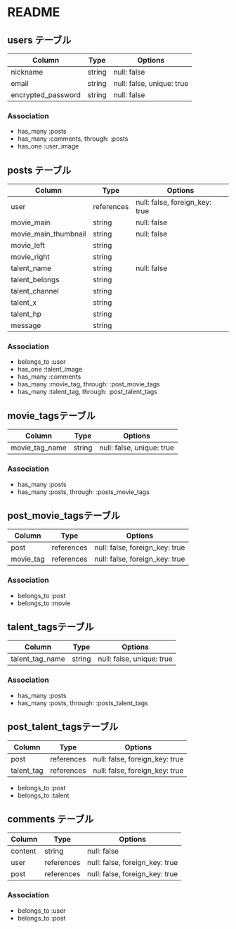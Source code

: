 # README

## users テーブル

| Column           | Type | Options   |
| ---------------- | ---- | --------- |
|nickname          |string|null: false|
|email             |string|null: false, unique: true|
|encrypted_password|string|null: false|

### Association

- has_many :posts
- has_many :comments, through: :posts
- has_one  :user_image


## posts テーブル

| Column              | Type     | Options   |
| ------------------- | -------- | --------- |
|user                 |references|null: false, foreign_key: true|
|movie_main           |string    |null: false|
|movie_main_thumbnail |string    |null: false|
|movie_left           |string    |           |
|movie_right          |string    |           |
|talent_name          |string    |null: false|
|talent_belongs       |string    |           |
|talent_channel       |string    |           |
|talent_x             |string    |           |
|talent_hp            |string    |           |
|message              |string    |           |

### Association

- belongs_to :user
- has_one  :talent_image
- has_many :comments
- has_many :movie_tag, through: :post_movie_tags
- has_many :talent_tag, through: :post_talent_tags


## movie_tagsテーブル

| Column       | Type | Options                 |
| ------------ | ---- | ----------------------- |
|movie_tag_name|string|null: false, unique: true|

### Association

- has_many :posts
- has_many :posts, through: :posts_movie_tags


## post_movie_tagsテーブル

| Column  | Type     | Options                      |
| ------- | -------- | ---------------------------- |
|post     |references|null: false, foreign_key: true|
|movie_tag|references|null: false, foreign_key: true|

### Association

- belongs_to :post
- belongs_to :movie


## talent_tagsテーブル

| Column        | Type | Options                 |
| ------------- | ---- | ----------------------- |
|talent_tag_name|string|null: false, unique: true|

### Association

- has_many :posts
- has_many :posts, through: :posts_talent_tags


## post_talent_tagsテーブル

| Column   | Type     | Options                      |
| -------- | -------- | ---------------------------- |
|post      |references|null: false, foreign_key: true|
|talent_tag|references|null: false, foreign_key: true|

- belongs_to :post
- belongs_to :talent


## comments テーブル

|Column | Type     | Options                      |
| ----- | -------- | ---------------------------- |
|content|string    |null: false                   |
|user   |references|null: false, foreign_key: true|
|post   |references|null: false, foreign_key: true|

### Association

- belongs_to :user
- belongs_to :post